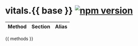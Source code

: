 # vitals.{{ base }} [![npm version](https://img.shields.io/badge/npm-3.0.0-brightgreen.svg?style=flat)](https://www.npmjs.com/package/node-vitals)

| Method | Section | Alias |
| :----- | :------ | :---- |
{{ methods }}

